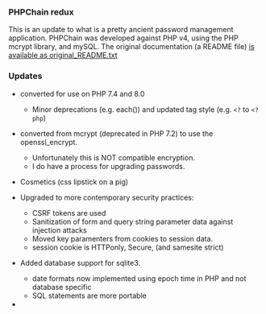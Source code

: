 ### PHPChain redux 

This is an update to what is a pretty ancient password management application. PHPChain was developed against PHP v4, using the PHP mcrypt library, and mySQL.  The original documentation (a README file) [is available as original_README.txt](original_README.txt)

### Updates

* converted for use on PHP 7.4 and 8.0
    * Minor deprecations (e.g. each()) and updated tag style (e.g. `<?` to `<?php`)

* converted from mcrypt (deprecated in PHP 7.2) to use the openssl_encrypt.

    * Unfortunately this is NOT compatible encryption.
    * I do have a process for upgrading passwords.

* Cosmetics (css lipstick on a pig)
* Upgraded to more contemporary security practices:
    * CSRF tokens are used
    * Sanitization of form and query string parameter data against injection attacks
    * Moved key paramenters from cookies to session data.
    * session cookie is HTTPonly, Secure, (and samesite strict)
* Added database support for sqlite3.
    * date formats now implemented using epoch time in PHP and not database specific
    * SQL statements are more portable
* 